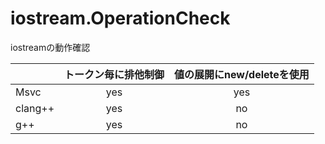 # iostream.OperationCheck
iostreamの動作確認

||トークン毎に排他制御|値の展開にnew/deleteを使用|
|-|:-:|:-:|
|Msvc|yes|yes|
|clang++|yes|no|
|g++|yes|no|
